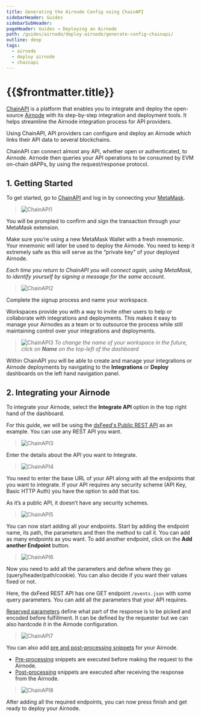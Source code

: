 ```yaml
---
title: Generating the Airnode Config using ChainAPI
sidebarHeader: Guides
sidebarSubHeader:
pageHeader: Guides → Deploying an Airnode
path: /guides/airnode/deploy-airnode/generate-config-chainapi/
outline: deep
tags:
  - airnode
  - deploy airnode
  - chainapi
---
```


<PageHeader/>

# {{$frontmatter.title}}

[ChainAPI](https://chainapi.com/) is a platform that enables you to integrate
and deploy the open-source
[Airnode](../../../reference/airnode/latest/understand/) with its step-by-step
integration and deployment tools. It helps streamline the Airnode integration
process for API providers.

Using ChainAPI, API providers can configure and deploy an Airnode which links
their API data to several blockchains.

ChainAPI can connect almost any API, whether open or authenticated, to Airnode.
Airnode then queries your API operations to be consumed by EVM on-chain dAPPs,
by using the request/response protocol.

## 1. Getting Started

To get started, go to [ChainAPI](https://chainapi.com/) and log in by connecting
your [MetaMask](https://metamask.io/).

> ![ChainAPI1](./src/1.png)

You will be prompted to confirm and sign the transaction through your MetaMask
extension.

Make sure you’re using a new MetaMask Wallet with a fresh mnemonic. Your
mnemonic will later be used to deploy the Airnode. You need to keep it extremely
safe as this will serve as the “private key” of your deployed Airnode.

_Each time you return to ChainAPI you will connect again, using MetaMask, to
identify yourself by signing a message for the same account._

> ![ChainAPI2](./src/2.png)

Complete the signup process and name your workspace.

Workspaces provide you with a way to invite other users to help or collaborate
with integrations and deployments. This makes it easy to manage your Airnodes as
a team or to outsource the process while still maintaining control over your
integrations and deployments.

> ![ChainAPI3](./src/2a.png) _To change the name of your workspace in the
> future, click on **Name** on the top-left of the dashboard_

Within ChainAPI you will be able to create and manage your integrations or
Airnode deployments by navigating to the **Integrations** or **Deploy**
dashboards on the left hand navigation panel.

## 2. Integrating your Airnode

To integrate your Airnode, select the **Integrate API** option in the top right
hand of the dashboard.

For this guide, we will be using the
[dxFeed's Public REST API](https://tools.dxfeed.com/webservice/rest-demo.jsp) as
an example. You can use any REST API you want.

> ![ChainAPI3](./src/3.png)

Enter the details about the API you want to Integrate.

> ![ChainAPI4](./src/4.png)

You need to enter the base URL of your API along with all the endpoints that you
want to integrate. If your API requires any security scheme (API Key, Basic HTTP
Auth) you have the option to add that too.

As it’s a public API, it doesn’t have any security schemes.

> ![ChainAPI5](./src/5.png)

You can now start adding all your endpoints. Start by adding the endpoint name,
its path, the parameters and then the method to call it. You can add as many
endpoints as you want. To add another endpoint, click on the **Add another
Endpoint** button.

> ![ChainAPI6](./src/6.png)

Now you need to add all the parameters and define where they go
(query/header/path/cookie). You can also decide if you want their values fixed
or not.

Here, the dxFeed REST API has one GET endpoint `/events.json` with some query
parameters. You can add all the parameters that your API requires.

[Reserved parameters](../../../reference/ois/latest/reserved-parameters.md)
define what part of the response is to be picked and encoded before fulfillment.
It can be defined by the requester but we can also hardcode it in the Airnode
configuration.

> ![ChainAPI7](./src/7.png)

You can also add
[pre and post-processing snippets](../../../reference/ois/latest/processing.md)
for your Airnode.

- [Pre-processing](/reference/ois/latest/specification.html#_5-9-preprocessingspecifications)
  snippets are executed before making the request to the Airnode.
- [Post-processing](/reference/ois/latest/specification.html#_5-10-postprocessingspecifications)
  snippets are executed after receiving the response from the Airnode.

> ![ChainAPI8](./src/8.png)

After adding all the required endpoints, you can now press finish and get ready
to deploy your Airnode.
